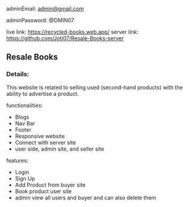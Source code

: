 adminEmail: admin@gmail.com

adminPassword: @DMIN07

live link: https://recycled-books.web.app/
server link: https://github.com/Joti07/Resale-Books-server

## Resale Books
### Details:
This website is related to selling used (second-hand products) with the ability to advertise a product.


functionalities:
- Blogs
- Nav Bar
- Footer
- Responsive website
- Connect with server site
- user side, admin site, and seller site

features:
- Login
- Sign Up
- Add Product from buyer site
- Book product user site  
- admin view all users and buyer and can also delete them
